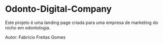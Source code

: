 # Odonto-Digital-Company

Este projeto é uma landing page criada para uma empresa de marketing do nicho em odontologia.

Autor: Fabricio Freitas Gomes
